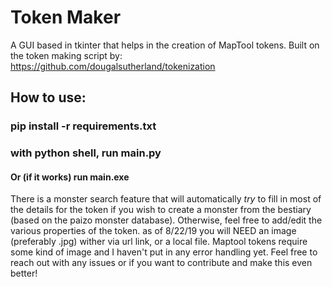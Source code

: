 # Token Maker

A GUI based in tkinter that helps in the creation of MapTool tokens. Built on the token making script by: 
https://github.com/dougalsutherland/tokenization

## How to use:
### pip install -r requirements.txt
### with python shell, run main.py
#### Or (if it works) run main.exe

There is a monster search feature that will automatically *try* to fill in most of the details for the token if you wish to create a monster from the bestiary (based on the paizo monster database). Otherwise, feel free to add/edit the various properties of the token. as of 8/22/19 you will NEED an image (preferably .jpg) wither via url link, or a local file. Maptool tokens require some kind of image and I haven't put in any error handling yet. Feel free to reach out with any issues or if you want to contribute and make this even better!

